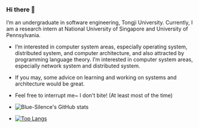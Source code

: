 ### Hi there 👋

<!--
**Blue-Silence/Blue-Silence** is a ✨ _special_ ✨ repository because its `README.md` (this file) appears on your GitHub profile.

Here are some ideas to get you started:

- 🔭 I’m currently working on ...
- 🌱 I’m currently learning operating system and programing language theory.   
- 👯 I’m looking to collaborate on ...
- 🤔 I’m looking for help with ...
- 💬 Ask me about ...
- 📫 How to reach me: ...
- 😄 Pronouns: ...
- ⚡ Fun fact: ...
-->

I’m an undergraduate in software engineering, Tongji University. 
Currently, I am a research intern at National University of Singapore and University of Pennsylvania.  
- I’m interested in computer system areas, especially operating system, distributed system, and computer architecture, and also attracted by programming language theory.
I’m interested in computer system areas, especially network system and distributed system.  
- If you may, some advice on learning and working on systems and architecture would be great.  
- Feel free to interrupt me~ I don't bite! (At least most of the time)  

- ![Blue-Silence's GitHub stats](https://github-readme-stats.vercel.app/api?username=Blue-Silence&show_icons=true&theme=tokyonight&count_private=true)
- [![Top Langs](https://github-readme-stats.vercel.app/api/top-langs/?username=Blue-Silence&layout=compact)](https://github.com/Blue-Silence/github-readme-stats)   

